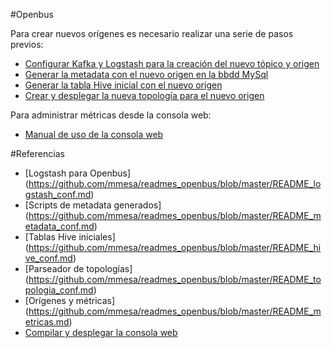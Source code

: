 #Openbus

Para crear nuevos orígenes es necesario realizar una serie de pasos previos:

- [Configurar Kafka y Logstash para la creación del nuevo tópico y origen](https://github.com/mmesa/readmes_openbus/blob/master/README_logstash.md)
- [Generar la metadata con el nuevo origen en la bbdd MySql](https://github.com/mmesa/readmes_openbus/blob/master/README_metadata.md)
- [Generar la tabla Hive inicial con el nuevo origen](https://github.com/mmesa/readmes_openbus/blob/master/README_hive.md)
- [Crear y desplegar la nueva topología para el nuevo origen](https://github.com/mmesa/readmes_openbus/blob/master/README_topologia.md)

Para administrar métricas desde la consola web:

- [Manual de uso de la consola web](https://github.com/mmesa/readmes_openbus/blob/master/README_consola_manual.md)

#Referencias

- [Logstash para Openbus] (https://github.com/mmesa/readmes_openbus/blob/master/README_logstash_conf.md)
- [Scripts de metadata generados] (https://github.com/mmesa/readmes_openbus/blob/master/README_metadata_conf.md)
- [Tablas Hive iniciales] (https://github.com/mmesa/readmes_openbus/blob/master/README_hive_conf.md)
- [Parseador de topologías] (https://github.com/mmesa/readmes_openbus/blob/master/README_topologia_conf.md)
- [Orígenes y métricas] (https://github.com/mmesa/readmes_openbus/blob/master/README_metricas.md)
- [Compilar y desplegar la consola web](https://github.com/mmesa/readmes_openbus/blob/master/README_consola_despliegue.md)

